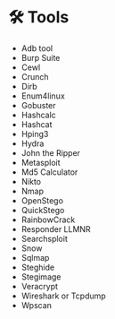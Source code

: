 # 🛠 Tools

* Adb tool
* Burp Suite
* Cewl
* Crunch
* Dirb
* Enum4linux
* Gobuster
* Hashcalc
* Hashcat
* Hping3
* Hydra
* John the Ripper
* Metasploit
* Md5 Calculator
* Nikto
* Nmap
* OpenStego
* QuickStego
* RainbowCrack
* Responder LLMNR
* Searchsploit
* Snow
* Sqlmap
* Steghide
* Stegimage
* Veracrypt
* Wireshark or Tcpdump
* Wpscan
